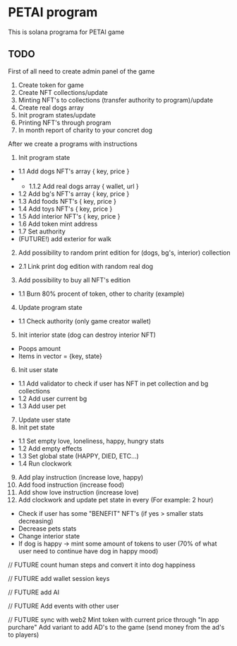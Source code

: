 
# PETAI program  
This is solana programa for PETAI game

## TODO
First of all need to create admin panel of the game
  1. Create token for game
  2. Create NFT collections/update
  3. Minting NFT's to collections (transfer authority to program)/update
  4. Create real dogs array
  4. Init program states/update
  5. Printing NFT's through program
  6. In month report of charity to your concret dog

After we create a programs with instructions
1. Init program state
  * 1.1 Add dogs NFT's array { key, price }
  * * 1.1.2 Add real dogs array { wallet, url }
  * 1.2 Add bg's NFT's array { key, price }
  * 1.3 Add foods NFT's { key, price }
  * 1.4 Add toys NFT's { key, price }
  * 1.5 Add interior NFT's { key, price }
  * 1.6 Add token mint address
  * 1.7 Set authority
  * (FUTURE!) add exterior for walk
   
2. Add possibility to random print edition for (dogs, bg's, interior) collection
  * 2.1 Link print dog edition with random real dog
3. Add possibility to buy all NFT's edition
  * 1.1 Burn 80% procent of token, other to charity (example)
   
4. Update program state
  * 1.1 Check authority (only game creator wallet)
5. Init interior state (dog can destroy interior NFT)
  * Poops amount
  * Items in vector = {key, state}
6. Init user state
  * 1.1 Add validator to check if user has NFT in pet collection and bg collections
  * 1.2 Add user current bg
  * 1.3 Add user pet
7. Update user state
8. Init pet state
  * 1.1 Set empty love, loneliness, happy, hungry stats
  * 1.2 Add empty effects
  * 1.3 Set global state (HAPPY, DIED, ETC...)
  * 1.4 Run clockwork
9. Add play instruction (increase love, happy)
10. Add food instruction (increase food)
11. Add show love instruction (increase love)
12. Add clockwork and update pet state in every (For example: 2 hour)
  * Check if user has some "BENEFIT" NFT's (if yes > smaller stats decreasing)
  * Decrease pets stats
  * Change interior state
  * If dog is happy -> mint some amount of tokens to user (70% of what user need to continue have dog in happy mood)

// FUTURE
count human steps and convert it into dog happiness

// FUTURE
add wallet session keys

// FUTURE
add AI

// FUTURE
Add events with other user

// FUTURE sync with web2
Mint token with current price through "In app purchare"
Add variant to add AD's to the game (send money from the ad's to players)
